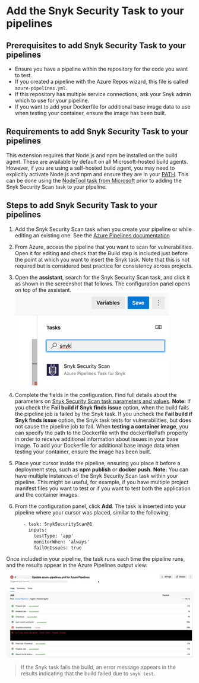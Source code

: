 # Add the Snyk Security Task to your pipelines

## **Prerequisites to add Snyk Security Task to your pipelines**

* Ensure you have a pipeline within the repository for the code you want to test.
* If you created a pipeline with the Azure Repos wizard, this file is called `azure-pipelines.yml`.
* If this repository has multiple service connections, ask your Snyk admin which to use for your pipeline.
* If you want to add your Dockerfile for additional base image data to use when testing your container, ensure the image has been built.

## **Requirements to add Snyk Security Task to your pipelines**

This extension requires that Node.js and npm be installed on the build agent. These are available by default on all Microsoft-hosted build agents. However, if you are using a self-hosted build agent, you may need to explicitly activate Node.js and npm and ensure they are in your [PATH](https://en.wikipedia.org/wiki/PATH\_\(variable\)). This can be done using the [NodeTool task from Microsoft](https://docs.microsoft.com/en-us/azure/devops/pipelines/tasks/tool/node-js?view=azure-devops) prior to adding the Snyk Security Scan task to your pipeline.

## **Steps to add Snyk Security Task to your pipelines**

1. Add the Snyk Security Scan task when you create your pipeline or while editing an existing one. See the [Azure Pipelines documentation](https://docs.microsoft.com/en-us/azure/devops/pipelines/?view=azure-devops)
2. From Azure, access the pipeline that you want to scan for vulnerabilities. Open it for editing and check that the Build step is included just before the point at which you want to insert the Snyk task. Note that this is not required but is considered best practice for consistency across projects.
3. Open the **assistant**, search for the Snyk Security Scan task, and click it as shown in the screenshot that follows. The configuration panel opens on top of the assistant.\
   ![](../../../../.gitbook/assets/azure.png)
4. Complete the fields in the configuration. Find full details about the parameters on [Snyk Security Scan task parameters and values](snyk-security-scan-task-parameters-and-values.md). **Note:** If you check the **Fail build if Snyk finds issue** option, when the build fails the pipeline job is failed by the Snyk task. If you uncheck the **Fail build if Snyk finds issue** option, the Snyk task tests for vulnerabilities, but does not cause the pipeline job to fail. When **testing a container image**, you can specify the path to the Dockerfile with the dockerfilePath property in order to receive additional information about issues in your base image. To add your Dockerfile for additional base image data when testing your container, ensure the image has been built.
5. Place your cursor inside the pipeline, ensuring you place it before a deployment step, such as **npm publish** or **docker push**. **Note:** You can have multiple instances of the Snyk Security Scan task within your pipeline. This might be useful, for example, if you have multiple project manifest files you want to test or if you want to test both the application and the container images.
6.  From the configuration panel, click **Add**. The task is inserted into your pipeline where your cursor was placed, similar to the following:

    ```
       - task: SnykSecurityScan@1
         inputs:
           testType: 'app'
           monitorWhen: 'always'
           failOnIssues: true
    ```

Once included in your pipeline, the task runs each time the pipeline runs, and the results appear in the Azure Pipelines output view:

![Azure pipelines output view](../../../../.gitbook/assets/uuid-d570e34b-3973-2044-598b-cb89c82a1db0-en.png)

> If the Snyk task fails the build, an error message appears in the results indicating that the build failed due to `snyk test`.
